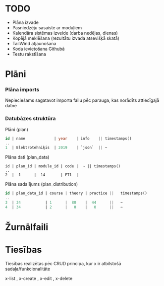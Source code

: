 # TODO

* Plāna izvade
* Pasniedzēju sasaiste ar moduļiem
* Kalendāra sistēmas izveide (darba nedēļas, dienas)
* Kopējā meklēšana (rezultātu izvada atsevišķā skatā)
* TailWind atjaunošana
* Koda ievietošana Githubā
* Testu rakstīšana


# Plāni

### Plāna imports

Nepieciešams sagatavot importa failu pēc parauga, kas norādīts attiecīgajā datnē

### Datubāzes struktūra

Plāni (plan)

```sql
id | name             | year    | info    || timestamps()
..
1  | Elektrotehniķis  | 2019    | `json`  || ~
```

Plāna dati (plan_data)

```mysql
id | plan_id | module_id | code |  ~ || timestamps()
..
2  |  1      |  14       | ET1  | 
```

Plāna sadalījums (plan_distribution)

```sql
id | plan_data_id | course | theory | practice ||   timestamps()
..
3  | 34           | 1      |  80    |  44      ||   ~
4  | 34           | 2      |   0    |   0      ||   ~
```

# Žurnālfaili


# Tiesības

Tiesības realizētas pēc CRUD principa, kur x ir atbilstošā sadaļa/funkcionalitāte

x-list , x-create , x-edit , x-delete

